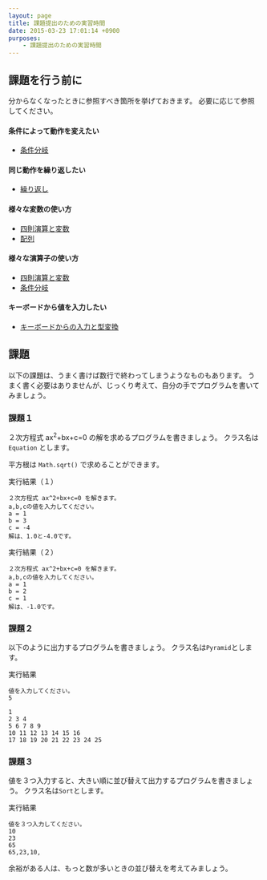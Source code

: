 ```yaml
---
layout: page
title: 課題提出のための実習時間
date: 2015-03-23 17:01:14 +0900
purposes:
    - 課題提出のための実習時間
---
```



課題を行う前に
--------------

分からなくなったときに参照すべき箇所を挙げておきます。
必要に応じて参照してください。

#### 条件によって動作を変えたい

* [条件分岐](../04/)

#### 同じ動作を繰り返したい

* [繰り返し](../05/)

#### 様々な変数の使い方

* [四則演算と変数](../02/)
* [配列](../06/)

#### 様々な演算子の使い方

* [四則演算と変数](../02/)
* [条件分岐](../04/)

#### キーボードから値を入力したい

* [キーボードからの入力と型変換](../03/)


課題
----

以下の課題は、うまく書けば数行で終わってしまうようなものもあります。
うまく書く必要はありませんが、じっくり考えて、自分の手でプログラムを書いてみましょう。

### 課題１

２次方程式 ax<sup>2</sup>+bx+c=0 の解を求めるプログラムを書きましょう。
クラス名は `Equation` とします。

平方根は `Math.sqrt()` で求めることができます。

実行結果（１）

    ２次方程式 ax^2+bx+c=0 を解きます。
    a,b,cの値を入力してください。
    a = 1
    b = 3
    c = -4
    解は、1.0と-4.0です。

実行結果（２）

    ２次方程式 ax^2+bx+c=0 を解きます。
    a,b,cの値を入力してください。
    a = 1
    b = 2
    c = 1
    解は、-1.0です。

### 課題２

以下のように出力するプログラムを書きましょう。
クラス名は`Pyramid`とします。

実行結果

    値を入力してください。
    5
    
    1
    2 3 4
    5 6 7 8 9
    10 11 12 13 14 15 16
    17 18 19 20 21 22 23 24 25

### 課題３

値を３つ入力すると、大きい順に並び替えて出力するプログラムを書きましょう。
クラス名は`Sort`とします。

実行結果

    値を３つ入力してください。
    10
    23
    65
    65,23,10,

余裕がある人は、もっと数が多いときの並び替えを考えてみましょう。
